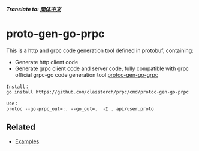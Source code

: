 ##### Translate to: [简体中文](README_zh.md)

# proto-gen-go-prpc

This is a http and grpc code generation tool defined in protobuf, containing:

* Generate http client code
* Generate grpc client code and server code, fully compatible with grpc official grpc-go code generation tool [protoc-gen-go-grpc](https://github.com/grpc/grpc-go/tree/master/cmd/protoc-gen-go-grpc)
```
Install：
go install https://github.com/classtorch/prpc/cmd/protoc-gen-go-prpc

Use：
protoc --go-prpc_out=:. --go_out=.  -I . api/user.proto
```

## Related

* [Examples](https://github.com/classtorch/prpc-examples)
